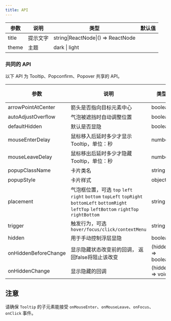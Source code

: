 ```yaml
---
title: API
---
```


| 参数  | 说明     | 类型                               | 默认值 |
| ----- | -------- | ---------------------------------- | ------ |
| title | 提示文字 | string\|ReactNode\|() => ReactNode |     |
| theme | 主题 | dark \| light | |

### 共同的 API

以下 API 为 Tooltip、Popconfirm、Popover 共享的 API。

| 参数 | 说明 | 类型 | 默认值 |
| --- | --- | --- | --- |
| arrowPointAtCenter | 箭头是否指向目标元素中心 | boolean | false |
| autoAdjustOverflow | 气泡被遮挡时自动调整位置 | boolean | true |
| defaultHidden | 默认是否显隐 | boolean | true |
| mouseEnterDelay | 鼠标移入后延时多少才显示 Tooltip，单位：秒 | number | 0 |
| mouseLeaveDelay | 鼠标移出后延时多少才隐藏 Tooltip，单位：秒 | number | 0.1 |
| popupClassName | 卡片类名 | string |  |
| popupStyle | 卡片样式 | object |  |
| placement | 气泡框位置，可选 `top` `left` `right` `bottom` `topLeft` `topRight` `bottomLeft` `bottomRight` `leftTop` `leftBottom` `rightTop` `rightBottom` | string | top |
| trigger | 触发行为，可选 `hover/focus/click/contextMenu` | string | hover |
| hidden | 用于手动控制浮层显隐 | boolean | true |
| onHiddenBeforeChange | 显示隐藏状态改变前的回调， 返回false将阻止该改变 | (hidden) => boolean | |
| onHiddenChange | 显示隐藏的回调 | (hidden) => void | |

## 注意

请确保 `Tooltip` 的子元素能接受 `onMouseEnter`、`onMouseLeave`、`onFocus`、`onClick` 事件。
